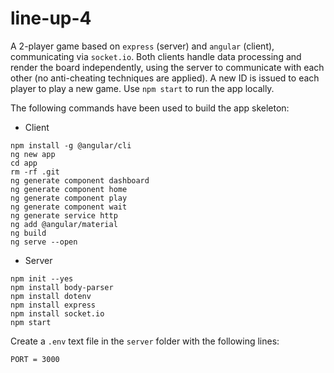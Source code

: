 # line-up-4

A 2-player game based on `express` (server) and `angular` (client), communicating via `socket.io`. Both clients handle data processing and render the board independently, using the server to communicate with each other (no anti-cheating techniques are applied). A new ID is issued to each player to play a new game. Use `npm start` to run the app locally. 

The following commands have been used to build the app skeleton:

* Client
```
npm install -g @angular/cli
ng new app
cd app
rm -rf .git
ng generate component dashboard
ng generate component home
ng generate component play
ng generate component wait
ng generate service http
ng add @angular/material
ng build
ng serve --open
```
* Server
```
npm init --yes
npm install body-parser
npm install dotenv
npm install express
npm install socket.io
npm start
```

Create a `.env` text file in the `server` folder with the following lines:

```
PORT = 3000
```